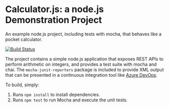 Calculator.js: a node.js Demonstration Project
==============================================
An example node.js project, including tests with mocha, that behaves like
a pocket calculator.

[![Build Status](https://dev.azure.com/chaoli20210628/Integrating%20External%20Source%20Control%20with%20Azure%20Pipelines/_apis/build/status/chaoli2000.calculator?branchName=master)](https://dev.azure.com/chaoli20210628/Integrating%20External%20Source%20Control%20with%20Azure%20Pipelines/_build/latest?definitionId=24&branchName=master)

The project contains a simple node.js application that exposes REST APIs
to perform arithmetic on integers, and provides a test suite with mocha
and chai.  The `mocha-junit-reporters` package is included to provide XML
output that can be presented in a continuous integration tool like
[Azure DevOps](https://azure.com/devops).

To build, simply:

1. Runs `npm install` to install dependencies.
2. Runs `npm test` to run Mocha and execute the unit tests.

